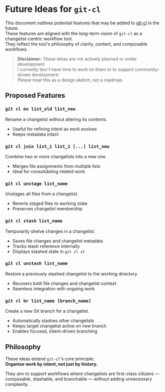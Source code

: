 # Future Ideas for `git-cl`

This document outlines potential features that may be added to [git-cl](https://github.com/BHFock/git-cl?tab=readme-ov-file) in the future.  
These features are aligned with the long-term vision of `git-cl` as a changelist-centric workflow tool.  
They reflect the tool's philosophy of clarity, context, and composable workflows.

> **Disclaimer:** These ideas are not actively planned or under development.  
> I currently don't have time to work on them or to support community-driven development.  
> Please treat this as a design sketch, not a roadmap.

## Proposed Features

### `git cl mv list_old list_new`
Rename a changelist without altering its contents.

- Useful for refining intent as work evolves
- Keeps metadata intact

### `git cl join list_1 list_2 [...] list_new`
Combine two or more changelists into a new one.

- Merges file assignments from multiple lists
- Ideal for consolidating related work

### `git cl unstage list_name`
Unstages all files from a changelist.

- Reverts staged files to working state
- Preserves changelist membership

### `git cl stash list_name`
Temporarily shelve changes in a changelist.

- Saves file changes and changelist metadata
- Tracks stash reference internally
- Displays stashed state in `git cl st`

### `git cl unstash list_name`
Restore a previously stashed changelist to the working directory.

- Recovers both file changes and changelist context
- Seamless integration with ongoing work

### `git cl br list_name [branch_name]`
Create a new Git branch for a changelist.

- Automatically stashes other changelists
- Keeps target changelist active on new branch
- Enables focused, intent-driven branching

## Philosophy

These ideas extend `git-cl`'s core principle:  
**Organise work by intent, not just by history.**

They aim to support workflows where changelists are first-class citizens — composable, stashable, and branchable — without adding unnecessary complexity.
